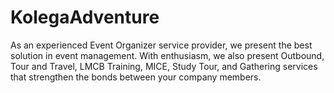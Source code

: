 # KolegaAdventure
As an experienced Event Organizer service provider, we present the best solution in event management. With enthusiasm, we also present Outbound, Tour and Travel, LMCB Training, MICE, Study Tour, and Gathering services that strengthen the bonds between your company members.
